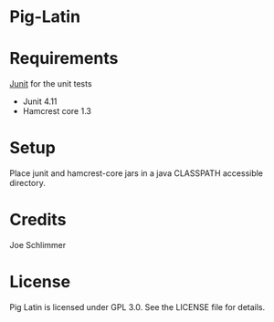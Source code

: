 Pig-Latin
=========


Requirements
=========
[Junit](http://junit.org/) for the unit tests
* Junit 4.11
* Hamcrest core 1.3

Setup
=========
Place junit and hamcrest-core jars in a java CLASSPATH accessible directory.

Credits
=========
Joe Schlimmer

License
=========
Pig Latin is licensed under GPL 3.0. See the LICENSE file for details.